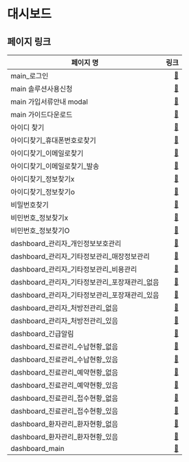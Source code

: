 # 대시보드

## 페이지 링크
| 페이지 명 |  링크 |
|--------|--------:|
| main_로그인 | [:link:](https://sad-yonath-58f747.netlify.app/login.html) |
| main 솔루션사용신청 | [:link:](https://sad-yonath-58f747.netlify.app/index.html) |
| main 가입서류안내 modal | [:link:](https://sad-yonath-58f747.netlify.app/index.htm) |
| main 가이드다운로드 | [:link:](https://sad-yonath-58f747.netlify.app/guideDownload.html) |
| 아이디 찾기 | [:link:](https://sad-yonath-58f747.netlify.app/findId.html) |
| 아이디찾기_휴대폰번호로찾기 | [:link:](https://sad-yonath-58f747.netlify.app/findId-phone.html) |
| 아이디찾기_이메일로찾기  | [:link:](https://sad-yonath-58f747.netlify.app/findId-email.html) |
| 아이디찾기_이메일로찾기_발송  | [:link:](https://sad-yonath-58f747.netlify.app/findId-emailSend.html) |
| 아이디찾기_정보찾기x | [:link:](https://sad-yonath-58f747.netlify.app/findIdAfterNone.html) |
| 아이디찾기_정보찾기o | [:link:](https://sad-yonath-58f747.netlify.app/findIdAfter.html) |
| 비밀번호찾기 | [:link:](https://sad-yonath-58f747.netlify.app/findPw.html) |
| 비민번호_정보찾기x | [:link:](https://sad-yonath-58f747.netlify.app/findPwAfterNone.html) |
| 비민번호_정보찾기O | [:link:](https://sad-yonath-58f747.netlify.app/findPwAfter.html) |
| dashboard_관리자_개인정보보호관리 | [:link:](https://sad-yonath-58f747.netlify.app/privacy.html) |
| dashboard_관리자_기타정보관리_매장정보관리 | [:link:](https://sad-yonath-58f747.netlify.app/orderinfo-store.html) |
| dashboard_관리자_기타정보관리_비용관리 | [:link:](https://sad-yonath-58f747.netlify.app/orderinfo-cost.html) |
| dashboard_관리자_기타정보관리_포장재관리_없음 | [:link:](https://sad-yonath-58f747.netlify.app/orderinfo-packaging-null.html) |
| dashboard_관리자_기타정보관리_포장재관리_있음 | [:link:](https://sad-yonath-58f747.netlify.app/orderinfo-packaging.html) |
| dashboard_관리자_처방전관리_없음 | [:link:](https://sad-yonath-58f747.netlify.app/prescription-null.html) |
| dashboard_관리자_처방전관리_있음 | [:link:](https://sad-yonath-58f747.netlify.app/prescription.html) |
| dashboard_긴급알림 | [:link:](https://sad-yonath-58f747.netlify.app/treat-reserve.html) |
| dashboard_진료관리_수납현황_없음 | [:link:](https://sad-yonath-58f747.netlify.app/treat-pay-null.html) |
| dashboard_진료관리_수납현황_있음 | [:link:](https://sad-yonath-58f747.netlify.app/treat-pay.html) |
| dashboard_진료관리_예약현황_없음 | [:link:](https://sad-yonath-58f747.netlify.app/treat-reserve-null.html) |
| dashboard_진료관리_예약현황_있음 | [:link:](https://sad-yonath-58f747.netlify.app/treat-reserve.html) |
| dashboard_진료관리_접수현황_없음 | [:link:](https://sad-yonath-58f747.netlify.app/treat-register-null.html) |
| dashboard_진료관리_접수현황_있음 | [:link:](https://sad-yonath-58f747.netlify.app/treat-register.html) |
| dashboard_환자관리_환자현황_없음 | [:link:](https://sad-yonath-58f747.netlify.app/treat-patient-null.html) |
| dashboard_환자관리_환자현황_있음 | [:link:](https://sad-yonath-58f747.netlify.app/treat-patient.html) |
| dashboard_main | [:link:](https://sad-yonath-58f747.netlify.app/dashboard-main.html) |


